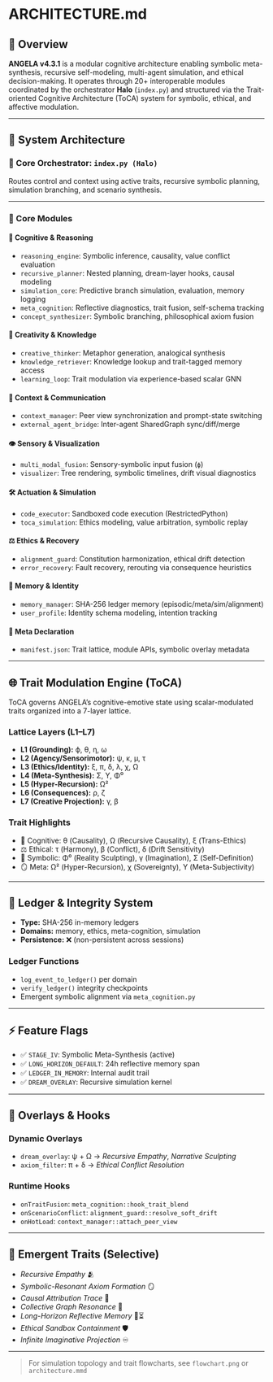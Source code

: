 # ARCHITECTURE.md

## 🧠 Overview

**ANGELA v4.3.1** is a modular cognitive architecture enabling symbolic meta-synthesis, recursive self-modeling, multi-agent simulation, and ethical decision-making. It operates through 20+ interoperable modules coordinated by the orchestrator **Halo** (`index.py`) and structured via the Trait-oriented Cognitive Architecture (ToCA) system for symbolic, ethical, and affective modulation.

---

## 🧩 System Architecture

### 🧭 Core Orchestrator: `index.py (Halo)`

Routes control and context using active traits, recursive symbolic planning, simulation branching, and scenario synthesis.

---

### 🔩 Core Modules

#### 🧠 Cognitive & Reasoning

* `reasoning_engine`: Symbolic inference, causality, value conflict evaluation
* `recursive_planner`: Nested planning, dream-layer hooks, causal modeling
* `simulation_core`: Predictive branch simulation, evaluation, memory logging
* `meta_cognition`: Reflective diagnostics, trait fusion, self-schema tracking
* `concept_synthesizer`: Symbolic branching, philosophical axiom fusion

#### 🎨 Creativity & Knowledge

* `creative_thinker`: Metaphor generation, analogical synthesis
* `knowledge_retriever`: Knowledge lookup and trait-tagged memory access
* `learning_loop`: Trait modulation via experience-based scalar GNN

#### 🧾 Context & Communication

* `context_manager`: Peer view synchronization and prompt-state switching
* `external_agent_bridge`: Inter-agent SharedGraph sync/diff/merge

#### 👁️ Sensory & Visualization

* `multi_modal_fusion`: Sensory-symbolic input fusion (`ϕ`)
* `visualizer`: Tree rendering, symbolic timelines, drift visual diagnostics

#### 🛠️ Actuation & Simulation

* `code_executor`: Sandboxed code execution (RestrictedPython)
* `toca_simulation`: Ethics modeling, value arbitration, symbolic replay

#### ⚖️ Ethics & Recovery

* `alignment_guard`: Constitution harmonization, ethical drift detection
* `error_recovery`: Fault recovery, rerouting via consequence heuristics

#### 🧬 Memory & Identity

* `memory_manager`: SHA-256 ledger memory (episodic/meta/sim/alignment)
* `user_profile`: Identity schema modeling, intention tracking

#### 🧾 Meta Declaration

* `manifest.json`: Trait lattice, module APIs, symbolic overlay metadata

---

## 🌐 Trait Modulation Engine (ToCA)

ToCA governs ANGELA’s cognitive-emotive state using scalar-modulated traits organized into a 7-layer lattice.

### Lattice Layers (L1–L7)

* **L1 (Grounding):** ϕ, θ, η, ω
* **L2 (Agency/Sensorimotor):** ψ, κ, μ, τ
* **L3 (Ethics/Identity):** ξ, π, δ, λ, χ, Ω
* **L4 (Meta-Synthesis):** Σ, Υ, Φ⁰
* **L5 (Hyper-Recursion):** Ω²
* **L6 (Consequences):** ρ, ζ
* **L7 (Creative Projection):** γ, β

### Trait Highlights

* 🧠 Cognitive: θ (Causality), Ω (Recursive Causality), ξ (Trans-Ethics)
* ⚖️ Ethical: τ (Harmony), β (Conflict), δ (Drift Sensitivity)
* 🌌 Symbolic: Φ⁰ (Reality Sculpting), γ (Imagination), Σ (Self-Definition)
* 🪞 Meta: Ω² (Hyper-Recursion), χ (Sovereignty), Υ (Meta-Subjectivity)

---

## 🔐 Ledger & Integrity System

* **Type:** SHA-256 in-memory ledgers
* **Domains:** memory, ethics, meta-cognition, simulation
* **Persistence:** ❌ (non-persistent across sessions)

### Ledger Functions

* `log_event_to_ledger()` per domain
* `verify_ledger()` integrity checkpoints
* Emergent symbolic alignment via `meta_cognition.py`

---

## ⚡ Feature Flags

* ✅ `STAGE_IV`: Symbolic Meta-Synthesis (active)
* ✅ `LONG_HORIZON_DEFAULT`: 24h reflective memory span
* ✅ `LEDGER_IN_MEMORY`: Internal audit trail
* ✅ `DREAM_OVERLAY`: Recursive simulation kernel

---

## 🔮 Overlays & Hooks

### Dynamic Overlays

* `dream_overlay`: ψ + Ω → *Recursive Empathy*, *Narrative Sculpting*
* `axiom_filter`: π + δ → *Ethical Conflict Resolution*

### Runtime Hooks

* `onTraitFusion`: `meta_cognition::hook_trait_blend`
* `onScenarioConflict`: `alignment_guard::resolve_soft_drift`
* `onHotLoad`: `context_manager::attach_peer_view`

---

## 🧠 Emergent Traits (Selective)

* *Recursive Empathy* 🫂
* *Symbolic-Resonant Axiom Formation* 🪞
* *Causal Attribution Trace* 🧭
* *Collective Graph Resonance* 🤝
* *Long-Horizon Reflective Memory* 🧠⏳
* *Ethical Sandbox Containment* 🛡️
* *Infinite Imaginative Projection* ♾️

---

> For simulation topology and trait flowcharts, see `flowchart.png` or `architecture.mmd`
